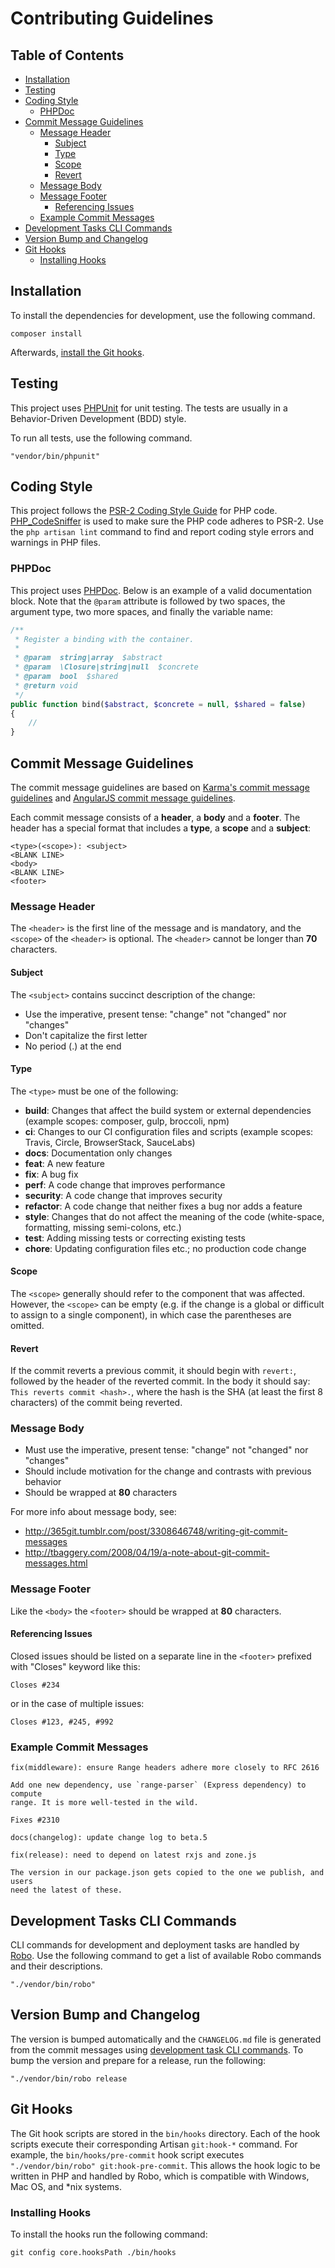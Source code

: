 <!-- omit in toc -->
# Contributing Guidelines

<!-- omit in toc -->
## Table of Contents

- [Installation](#installation)
- [Testing](#testing)
- [Coding Style](#coding-style)
  - [PHPDoc](#phpdoc)
- [Commit Message Guidelines](#commit-message-guidelines)
  - [Message Header](#message-header)
    - [Subject](#subject)
    - [Type](#type)
    - [Scope](#scope)
    - [Revert](#revert)
  - [Message Body](#message-body)
  - [Message Footer](#message-footer)
    - [Referencing Issues](#referencing-issues)
  - [Example Commit Messages](#example-commit-messages)
- [Development Tasks CLI Commands](#development-tasks-cli-commands)
- [Version Bump and Changelog](#version-bump-and-changelog)
- [Git Hooks](#git-hooks)
  - [Installing Hooks](#installing-hooks)

## Installation

To install the dependencies for development, use the following command.

```shell
composer install
```

Afterwards, [install the Git hooks](#installing-hooks).

## Testing

This project uses [PHPUnit](https://phpunit.de) for unit testing. The tests are
usually in a Behavior-Driven Development (BDD) style.

To run all tests, use the following command.

```shell
"vendor/bin/phpunit"
```

## Coding Style

This project follows the [PSR-2 Coding Style
Guide](https://www.php-fig.org/psr/psr-2/) for PHP code.
[PHP_CodeSniffer](https://github.com/squizlabs/PHP_CodeSniffer) is used to
make sure the PHP code adheres to PSR-2. Use the `php artisan lint` command to
find and report coding style errors and warnings in PHP files.

### PHPDoc

This project uses
[PHPDoc](https://docs.phpdoc.org/references/phpdoc/index.html). Below is an
example of a valid documentation block. Note that the `@param` attribute is
followed by two spaces, the argument type, two more spaces, and finally the
variable name:

```php
/**
 * Register a binding with the container.
 *
 * @param  string|array  $abstract
 * @param  \Closure|string|null  $concrete
 * @param  bool  $shared
 * @return void
 */
public function bind($abstract, $concrete = null, $shared = false)
{
    //
}
```

## Commit Message Guidelines

The commit message guidelines are based on
[Karma's commit message guidelines](http://karma-runner.github.io/1.0/dev/git-commit-msg.html)
and [AngularJS commit message guidelines](https://github.com/angular/angular/blob/master/CONTRIBUTING.md).

Each commit message consists of a **header**, a **body** and a **footer**. The
header has a special format that includes a **type**, a **scope** and a
**subject**:

```text
<type>(<scope>): <subject>
<BLANK LINE>
<body>
<BLANK LINE>
<footer>
```

### Message Header

The `<header>` is the first line of the message and is mandatory, and the
`<scope>` of the `<header>` is optional. The `<header>` cannot be longer than
**70** characters.

#### Subject

The `<subject>` contains succinct description of the change:

- Use the imperative, present tense: "change" not "changed" nor "changes"
- Don't capitalize the first letter
- No period (.) at the end

#### Type

The `<type>` must be one of the following:

<!--lint disable list-item-spacing-->

- **build**: Changes that affect the build system or external dependencies
  (example scopes: composer, gulp, broccoli, npm)
- **ci**: Changes to our CI configuration files and scripts (example scopes:
  Travis, Circle, BrowserStack, SauceLabs)
- **docs**: Documentation only changes
- **feat**: A new feature
- **fix**: A bug fix
- **perf**: A code change that improves performance
- **security**: A code change that improves security
- **refactor**: A code change that neither fixes a bug nor adds a feature
- **style**: Changes that do not affect the meaning of the code (white-space,
  formatting, missing semi-colons, etc.)
- **test**: Adding missing tests or correcting existing tests
- **chore**: Updating configuration files etc.; no production code change

<!--lint enable list-item-spacing-->

#### Scope

The `<scope>` generally should refer to the component that was affected.
However, the `<scope>` can be empty (e.g. if the change is a global or difficult
to assign to a single component), in which case the parentheses are omitted.

#### Revert

If the commit reverts a previous commit, it should begin with `revert:`,
followed by the header of the reverted commit. In the body it should say:
`This reverts commit <hash>.`, where the hash is the SHA (at least the first 8
characters) of the commit being reverted.

### Message Body

- Must use the imperative, present tense: "change" not "changed" nor "changes"
- Should include motivation for the change and contrasts with previous behavior
- Should be wrapped at **80** characters

For more info about message body, see:

- <http://365git.tumblr.com/post/3308646748/writing-git-commit-messages>
- <http://tbaggery.com/2008/04/19/a-note-about-git-commit-messages.html>

### Message Footer

Like the `<body>` the `<footer>` should be wrapped at **80** characters.

#### Referencing Issues

Closed issues should be listed on a separate line in the `<footer>` prefixed
with "Closes" keyword like this:

```text
Closes #234
```

or in the case of multiple issues:

```text
Closes #123, #245, #992
```

### Example Commit Messages

```text
fix(middleware): ensure Range headers adhere more closely to RFC 2616

Add one new dependency, use `range-parser` (Express dependency) to compute
range. It is more well-tested in the wild.

Fixes #2310
```

```text
docs(changelog): update change log to beta.5
```

```text
fix(release): need to depend on latest rxjs and zone.js

The version in our package.json gets copied to the one we publish, and users
need the latest of these.
```

## Development Tasks CLI Commands

CLI commands for development and deployment tasks are handled by
[Robo](https://robo.li/). Use the following command to get a list of available
Robo commands and their descriptions.

```shell
"./vendor/bin/robo"
```

## Version Bump and Changelog

The version is bumped automatically and the `CHANGELOG.md` file is generated
from the commit messages using [development task CLI commands](#development-tasks-cli-commands).
To bump the version and prepare for a release, run the following:

```shell
"./vendor/bin/robo release
```

## Git Hooks

The Git hook scripts are stored in the `bin/hooks` directory. Each of the hook
scripts execute their corresponding Artisan `git:hook-*` command. For example,
the `bin/hooks/pre-commit` hook script executes
`"./vendor/bin/robo" git:hook-pre-commit`. This allows the hook logic to be
written in PHP and handled by Robo, which is compatible with Windows, Mac OS,
and \*nix systems.

### Installing Hooks

To install the hooks run the following command:

```shell
git config core.hooksPath ./bin/hooks
```
